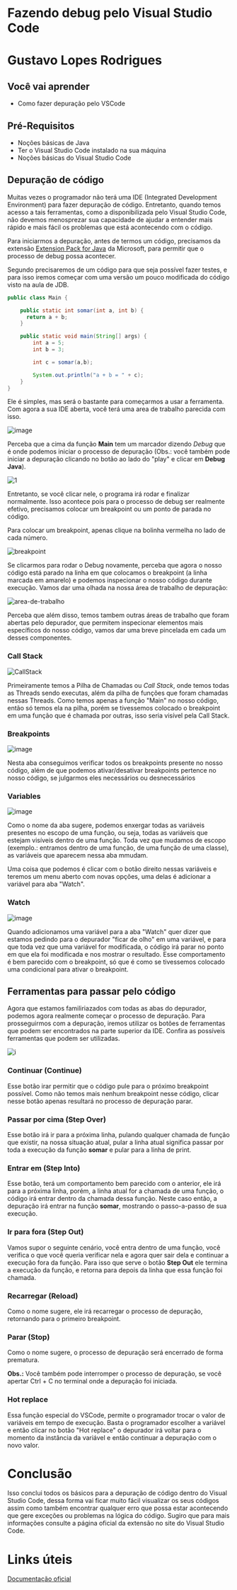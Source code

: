 # Fazendo debug pelo Visual Studio Code

# Gustavo Lopes Rodrigues 

## Você vai aprender

- Como fazer depuração pelo VSCode

## Pré-Requisitos

- Noções básicas de Java
- Ter o Visual Studio Code instalado na sua máquina
- Noções básicas do Visual Studio Code

## Depuração de código

Muitas vezes o programador não terá uma IDE (Integrated Development Environment) para fazer depuração de código. Entretanto, quando temos acesso a tais ferramentas, como a disponibilizada pelo Visual Studio Code, não devemos menosprezar sua capacidade de ajudar a entender mais rápido e mais fácil os problemas que está acontecendo com o código.

Para iniciarmos a depuração, antes de termos um código, precisamos da extensão [Extension Pack for Java](https://marketplace.visualstudio.com/items?itemName=vscjava.vscode-java-pack) da Microsoft, para permitir que o processo de debug possa acontecer.

Segundo precisaremos de um código para que seja possível fazer testes, e para isso iremos começar com uma versão um pouco modificada do código visto na aula de JDB.


```java
public class Main {

    public static int somar(int a, int b) {
      return a + b;
    }

    public static void main(String[] args) {
        int a = 5;
        int b = 3;

        int c = somar(a,b);

        System.out.println("a + b = " + c);
    }
}
```

Ele é simples, mas será o bastante para começarmos a usar a ferramenta. Com agora a sua IDE aberta, você terá uma area de trabalho parecida com isso.

![image](https://user-images.githubusercontent.com/9157977/196299120-bad11077-9bf9-446a-ac85-be49049ce4ce.png)

Perceba que a cima da função **Main** tem um marcador dizendo *Debug* que é onde podemos iniciar o processo de depuração (Obs.: você também pode iniciar a depuração clicando no botão ao lado do "play" e clicar em **Debug Java**).

![1](https://user-images.githubusercontent.com/9157977/196300335-9209ba3e-63bd-4ce3-9b53-37d2f0613f41.jpg)

Entretanto, se você clicar nele, o programa irá rodar e finalizar normalmente. Isso acontece pois para o processo de debug ser realmente efetivo, precisamos colocar um breakpoint ou um ponto de parada no código.

Para colocar um breakpoint, apenas clique na bolinha vermelha no lado de cada número.

![breakpoint](https://user-images.githubusercontent.com/9157977/197355090-44f6f94f-9f94-4a52-83eb-813d2a27b588.png)

Se clicarmos para rodar o Debug novamente, perceba que agora o nosso código está parado na linha em que colocamos o breakpoint (a linha marcada em amarelo)  e podemos inspecionar o nosso código durante execução. Vamos dar uma olhada na nossa área de trabalho de depuração:

![area-de-trabalho](https://user-images.githubusercontent.com/9157977/197355311-b4d900f9-ab9b-45e6-b945-6c02215de137.png)

Perceba que além disso, temos tambem outras áreas de trabalho que foram abertas pelo depurador, que permitem inspecionar elementos mais específicos do nosso código, vamos dar uma breve pincelada em cada um desses componentes.

### Call Stack

![CallStack](https://user-images.githubusercontent.com/9157977/197355488-5ad8f1cf-82b6-46f6-9f6f-b2931353f543.png)

Primeiramente temos a Pilha de Chamadas ou *Call Stack*, onde temos todas as Threads sendo executas, além da pilha de funções que foram chamadas nessas Threads. Como temos apenas a função "Main" no nosso código, então só temos ela na pilha, porém se tivessemos colocado o breakpoint em uma função que é chamada por outras, isso seria visível pela Call Stack.

### Breakpoints

![image](https://user-images.githubusercontent.com/9157977/197355820-39c57b52-a394-4d5b-8241-0a264a9e900d.png)

Nesta aba conseguimos verificar todos os breakpoints presente no nosso código, além de que podemos ativar/desativar breakpoints pertence no nosso código, se julgarmos eles necessários ou desnecessários

### Variables

![image](https://user-images.githubusercontent.com/9157977/197355852-1e376090-b320-4945-9d8b-29328331889f.png)

Como o nome da aba sugere, podemos enxergar todas as variáveis presentes no escopo de uma função, ou seja, todas as variáveis que estejam visíveis dentro de uma função. Toda vez que mudamos de escopo (exemplo.: entramos dentro de uma função, de uma função de uma classe), as variáveis que aparecem nessa aba mmudam.

Uma coisa que podemos é clicar com o botão direito nessas variáveis e teremos um menu aberto com novas opções, uma delas é adicionar a variável para aba "Watch".

### Watch

![image](https://user-images.githubusercontent.com/9157977/197356043-9c857b9e-6a15-4f72-be64-acdf56bdca4e.png)

Quando adicionamos uma variável para a aba "Watch" quer dizer que estamos pedindo para o depurador "ficar de olho" em uma variável, e para que toda vez que uma variável for modificada, o código irá parar no ponto em que ela foi modificada e nos mostrar o resultado. Esse comportamento é bem parecido com o breakpoint, só que é como se tivessemos colocado uma condicional para ativar o breakpoint.

## Ferramentas para passar pelo código

Agora que estamos familiriazados com todas as abas do depurador, podemos agora realmente começar o processo de depuração. Para prosseguirmos com a depuração, iremos utilizar os botões de ferramentas que podem ser encontrados na parte superior da IDE. Confira as possíveis ferramentas que podem ser utilizadas.

![i](https://user-images.githubusercontent.com/9157977/197356085-0882317e-f0b6-41eb-9816-45a3c3be7e34.png)

### Continuar (Continue)

Esse botão irar permitir que o código pule para o próximo breakpoint possível. Como não temos mais nenhum breakpoint nesse código, clicar nesse botão apenas resultará no processo de depuração parar.

### Passar por cima (Step Over)

Esse botão irá ir para a próxima linha, pulando qualquer chamada de função que existir, na nossa situação atual, pular a linha atual significa passar por toda a execução da função **somar** e pular para a linha de print.

### Entrar em (Step Into)

Esse botão, terá um comportamento bem parecido com o anterior, ele irá para a próxima linha, porém, a linha atual for a chamada de uma função, o código irá entrar dentro da chamada dessa função. Neste caso então, a depuração irá entrar na função **somar**, mostrando o passo-a-passo de sua execução.

### Ir para fora (Step Out)

Vamos supor o seguinte cenário, você entra dentro de uma função, você verifica o que você queria verificar nela e agora quer sair dela e continuar a execução fora 
da função. Para isso que serve o botão **Step Out** ele termina a execução da função, e retorna para depois da linha que essa função foi chamada.

### Recarregar (Reload)

Como o nome sugere, ele irá recarregar o processo de depuração, retornando para o primeiro breakpoint.

### Parar (Stop)

Como o nome sugere, o processo de depuração será encerrado de forma prematura. 

**Obs.:** Você também pode interromper o processo de depuração, se você apertar Ctrl + C no terminal onde a depuração foi iniciada.

### Hot replace

Essa função especial do VSCode, permite o programador trocar o valor de variáveis em tempo de execução. Basta o programador escolher a variável e então clicar
no botão "Hot replace" o depurador irá voltar para o momento da instância da variável e então continuar a depuração com o novo valor.

# Conclusão

Isso conclui todos os básicos para a depuração de código dentro do Visual Studio Code, dessa forma vai ficar muito fácil visualizar os seus códigos assim como também encontrar qualquer erro que possa estar acontecendo que gere exceções ou problemas na lógica do código. Sugiro que para mais informações consulte a página oficial da extensão no site do Visual Studio Code.

# Links úteis

[Documentação oficial](https://code.visualstudio.com/docs/java/java-debugging)
